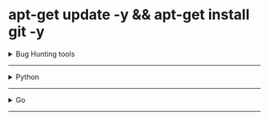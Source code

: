 # apt-get update -y && apt-get install git -y


<details>
  <summary>Bug Hunting tools</summary>

    Subfinder:
      - go install -v github.com/projectdiscovery/subfinder/v2/cmd/subfinder@latest
    
    
    
    
    
    
    cd /tmp && git clone https://github.com/supr4s/WebHackingTools && cd WebHackingTools && ./installer.sh

    git clone https://github.com/0xlegacy52/Bug-Bounty-Hunting-Tools.git
    
    cd Bug-Bounty-Hunting-Tools
    
    chmod +x legacyArsenal.sh
    
    sudo bash legacyArsenal.sh
</details>

----------------------------------------------------------------------

<details>
  <summary>Python</summary>

    sudo apt-get update -y
    sudo apt-get dist-upgrade -y
    sudo apt install -y python3 python3-pip python3.12-venv
    python3 --version
    pip3 --version
</details>

----------------------------------------------------------------------

<details>
  <summary>Go</summary>

    sudo apt-get update -y
    sudo apt-get dist-upgrade -y

    Download the latest version of Go from the official website: https://golang.org/dl/
    wget https://dl.google.com/go/go1.x.linux-amd64.tar.gz
    tar -xvf go1.x.linux-amd64.tar.gz
    rm -rf /usr/local/go
    
    sudo tar -C /usr/local -xzf go1.23.3.linux-amd64.tar.gz
    echo 'export PATH=$PATH:/usr/local/go/bin' >> ~/.zshrc  # Or ~/.bashrc
    echo 'export PATH=$PATH:~/go/bin' >> ~/.zshrc           # Or ~/.bashrc
    source ~/.zshrc  # Or source ~/.bashrc
    go version
    rm -rf go1.23.3.linux-amd64.tar.gz
</details>

----------------------------------------------------------------------








